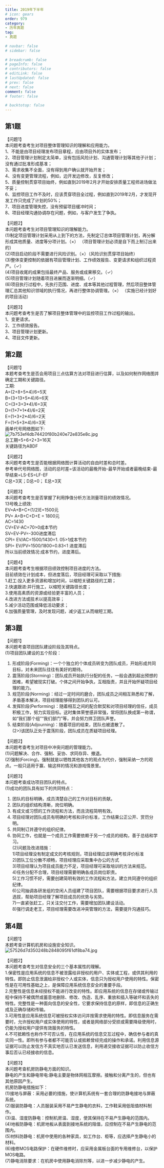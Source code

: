 ```yaml
---  
title: 2019年下半年  
# icon: gears  
order: 979  
category:  
- 历年真题  
tag:  
- 真题  
  
# navbar: false  
# sidebar: false  
  
# breadcrumb: false  
# pageInfo: false  
# contributors: false  
# editLink: false  
# lastUpdated: false  
# prev: false  
# next: false  
comment: false  
# footer: false  
  
# backtotop: false  
---  
```

## 第1题 ##

【问题1】  
本问题考查考生对项目整体管理知识的理解和应用能力。  
1、不能是由项目经理发布项目章程，应由项目外的实体发布；  
2、项目管理计划制定太简单，没有包括风险计划、沟通管理计划等其他子计划；没有通过批准形成基准；  
3、需求收集不全面，没有得到用户确认就开始开发；  
4、没有变更管理流程，例如，边开发边修改，反复修改；  
5、质量控制贯穿项目始终，例如直到2019年2月才开始安排质量工程师进场做法不妥；  
6、监控项目工作不及时，应该贯穿项目全过程，例如直到2019年2月，才发现开发工作只完成了计划的50%；  
7、项目进度管理失控，没有预留项目缓冲时间；  
8、项目经理沟通协调存在问题，例如，与客户发生了争执。  
  
【问题2】  
本问题考查考生对项目管理知识的理解能力。  
(1)制定项目管理计划采用从上到下的方法，先制定订总体项目管理计划，再分解形成其他质量、进度等分项计划。（×） （项目管理计划必须是自下而上制订出来的）  
(2)项目启动阶段不需要进行风险识别。（×）（风险识别贯穿项目始终）  
(3)整体变更控制的依据有项目管理计划、工作绩效报告、变更请求和组织过程资产。（✓）  
(4)项目收尾的成果包括最终产品、服务或成果移交。（✓）  
(5)项目管理计划随着项目进展而逐渐明细。（✓）  
(6)项目执行过程中，先执行范围、进度、成本等其他过程管理，然后项目整体管理汇总其他知识领域的执行情况，再进行整体协调管理。（×） （实施已经计划好的项目活动）  
  
【问题3】  
本问题考查考生是否了解项目整体管理中的监控项目工作过程的输出。  
1、变更请求。  
2、工作绩效报告。  
3、项目管理计划更新。  
4、项目文件更新。  


## 第2题 ##

【问题1】  
本题考查考生是否会用项目三点估算方法对项目进行估算，以及如何制作网络图并确定工期和关键路径。  
工期:  
A=(2+8+5\*4)/6=5天  
B=(3+13+5\*4)/6=6天  
C=(3+3+3\*4)/6=3天  
D=(1+7+1\*4)/6=2天  
E=(1+3+2\*4)/6=2天  
F=(1+5+3\*4)/6=3天  
画单代号网络图如下:  
![7b753ef4db74420f80b240e72e835e8c.jpg][]  
总工期=5+6+2+3=16天  
关键路径为ABDF  
  
【问题2】  
本问题考查考生是否能根据网络图计算活动的自由时差和总时差。  
参考单代号网络图，活动的总时差=该活动的最晚开始-最早开始或者最晚结束-最早结束=LS-ES=LF-EF  
C总=3天；D总=0； E总=3天  
  
【问题3】  
本问题考查考生是否掌握了利用挣值分析方法测量项目的绩效情况。  
13号晚上绩效:  
EV=A+B+C+(1/2)E=1500元  
PV= A+B+C+D+E = 1800元  
AC=1430  
CV=EV-AC=70&gt;0成本节约  
SV=EV-PV=-300进度滞后  
CPI= EV/AC=1500/1430=1. 05&gt;1成本节约  
SPI= EV/PV=1500/1800=0.83&lt;1 进度滞后  
所以当前绩效情况:成本节约，进度滞后。  
  
【问题4】  
本问题考查考生根据项目绩效控制项目进度的方法。  
目前绩效在计划成本，但进度落后，项目经理可采取以下措施:  
1.赶工:投入更多资源和增加时间，以缩短关键路径的工期；  
2.快速跟进:并行施工，以缩短关键路径长度；  
3.使用高素质的资源或经验更丰富的人员；  
4.改进方法或技术以提高效率；  
5.减少活动范围或降低活动要求；  
6.加强质量管理，及时发现问题，减少返工从而缩短工期。  


## 第3题 ##

【问题1】  
本问题考查项目团队建设阶段及其特点。  
(1)项目团队建设的五个阶段：  
1) 形成阶段(Forming)：一个个独立的个体成员转变为团队成员，开始形成共同目标，对未来团队往往有美好的期待。  
2) 震荡阶段(Storming)：团队成员开始执行分配的任务，一般会遇到超出预想的困难，希望被现实打破。个体之间开始争执，互相指责，并且开始怀疑项目经理的能力。  
3) 规范阶段(Norming)：经过一定时间的磨合，团队成员之间相互熟悉和了解， 矛盾基本解决，项目经理能够得到团队的认可。  
4) 发挥阶段(Performing)：随着相互之间的配合默契和对项目经理的信任，成员积极工作，努力实现目标。这时集体荣誉感非常强，常将团队换成第一称谓，如“我们那个组”“我们部门”等，并会努力捍卫团队声誉。  
5) 结束阶段(Adjourning)：随着项目的结束，团队也被遣散了。  
(2&gt;)该团队正处于震荡阶段，团队成员在质疑项目经理。  
  
【问题2】  
本问题考查考生对项目中冲突问题的管理能力。  
(1)问题解决、合作、强制、妥协、求同存异、撤退。  
(2)强制(Forcing)。强制就是以牺牲其他各方的观点为代价，强制采纳一方的观点。一般只适用于赢、输这样的情况和游戏情景里。  
  
【问题3】  
本问题考查成功项目团队的特点。  
(1)成功的团队具有如下的共同特点：  
1) 团队的目标明确，成员清楚自己的工作对目标的贡献。  
2) 团队的组织结构清晰，岗位明确。  
3) 有成文或习惯的工作流程和方法，而且流程简明有效。  
4) 项目经理对团队成员有明确的考核和评价标准，工作结果公正公开、赏罚分明。  
5) 共同制订并遵守的组织纪律。  
6) 协同工作，也就是一个成员工作需要依赖于另一个成员的结构，善于总结和学习。  
(2)问题及改进措施：  
1)项目经理没有制定成文的考核规则，项目经理应该明确考核评价标准  
2)团队工位分散不顺畅，项目经理应采取集中办公的方式  
3)项目经理认为项目成员能力不足，项目经理可采取培训的方法来规范。  
4)任务分配不合理，项目经理需要明确各成员岗位职责。  
5)工作习惯不好，需要创建简明有效的工作流程和方法，建立共同遵守的组织纪律。  
6)公司抽调各研发组的空闲人员组建了项目团队，需要根据项目要求进行人员选拔，帮助项目经理了解项目成员的优势与劣势。  
7)一直紧张赶工，只关注交付工作，需要增加团队建设活动。  
8)强行调走老王，项目经理需要改进冲突管理的方法，需要提升沟通技巧。  


## 第4题 ##

【问题1】  
本题考查计算机机房和设施安全知识。  
![57526d7d350248b2848095f61df8ba74.jpg][]  
  
【问题2】  
本问题考查考生对信息安全的三个基本属性的理解。  
1.保密性是应用系统的信息不被泄露给非授权的用户、实体或工程，或供其利用的特性。即防止信息泄漏给非授权个人或实体，信息只为授权用户使用的特性。保密性是在可用性基础之上，是保障应用系统信息安全的重要手段。  
2.完整性是信息未经授权不能进行改变的特性。即应用系统的信息在存储或传输过程中保持不被偶然或蓄意地删除、修改、伪造、乱序、重放和插入等破坏和丢失的特性。完整性是一种面向信息的安全性，它要求保持信息的原样，即信息的正确生成及正确存储和传输。  
3.可用性是应用系统信息可被授权实体访问并按需求使用的特性。即信息服务在需要时，允许授权用户或实体使用的特性，或者是网络部分受损或需要降级使用时，仍能为授权用户提供有效服务的特性。  
4.不可抵赖性也称作不可否认性，在应用系统的信息交互过程中，确信参与者的真实同一性。即所有参与者都不可能否认或抵赖曾经完成的操作和承诺。利用信息源证据可以防止发信方不真实地否认已发送信息，利用递交接收证据可以防止收信方事后否认已经接收的信息。  
  
【问题3】  
本问题考查机房防静电方面的知识。  
静电的产生和静电带电:静电主要是物体网相互摩擦。接触和分离产生的，但也有其他原因产生。  
机房防静电措施如下：  
(1)接地与屏蔽：采用必要的措施，使计算机系统有一套合理的防静电接地与屏蔽系统。  
(2)服装防静电：人员服装采用不易产生静电的衣料，工作鞋采用低阻值材料制作。  
(3)温、湿度防静电：控制机房温、湿度，使其保持在不易产生静电的范围内。  
(4)地板防静电：机房地板从表面到接地系统的阻值，应控制在不易产生静电的范围内。  
(5)材料防静电：机房中使用的各种家具，如工作台、柜等，应选择产生静电小的材料。  
(6)维修MOS电路保护：在硬件维修时，应采用金属板台面的专用维修台，以保护MOS电路。  
(7)静电消除要求：在机房中使用静电消除剂等，以进一步减少静电的产生。  



[7b753ef4db74420f80b240e72e835e8c.jpg]: https://www.xkxxkx.cn/file/exam/software/系统集成项目管理工程师/案例/第2题/7b753ef4db74420f80b240e72e835e8c.jpg
[57526d7d350248b2848095f61df8ba74.jpg]: https://www.xkxxkx.cn/file/exam/software/系统集成项目管理工程师/案例/第4题/57526d7d350248b2848095f61df8ba74.jpg
